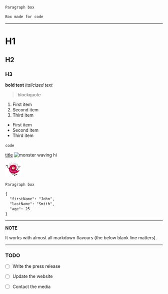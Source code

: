 
~~~
Paragraph box
~~~

```
Box made for code
```



---

# H1
## H2
### H3

**bold text**
*italicized text*

> blockquote

1. First item
2. Second item
3. Third item

- First item
- Second item
- Third item

`code`

[title](https://www.example.com)
![monster waving hi](image.jpg)

<img src="images/monster-hi.png" alt="monster waving hi" width="50">

~~~
Paragraph box
~~~

```
{
  "firstName": "John",
  "lastName": "Smith",
  "age": 25
}
```

---
**NOTE**

It works with almost all markdown flavours (the below blank line matters).

---

### TODO
- [ ] Write the press release
- [ ] Update the website
- [ ] Contact the media

